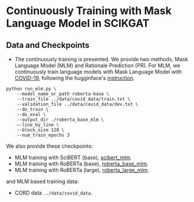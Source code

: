 # Continuously Training with Mask Language Model in SCIKGAT


## Data and Checkpoints
* The continuously training is presented. We provide two methods, Mask Language Model (MLM) and Rationale Prediction (PR). For MLM, we continuously train language models with Mask Language Model with [COVID-19](https://www.semanticscholar.org/cord19), following the hugginface's [instruction](https://github.com/huggingface/transformers/tree/master/examples/language-modeling). 

```
python run_mlm.py \
    --model_name_or_path roberta-base \
    --train_file ../data/covid_data/train.txt \
    --validation_file ../data/covid_data/dev.txt \
    --do_train \
    --do_eval \
    --output_dir ./roberta_base_mlm \
    —-line_by_line \
    --block_size 128 \
    --num_train_epochs 3
```

We also provide these checkpoints:

* MLM training with SciBERT (base), [scibert_mlm](https://thunlp.oss-cn-qingdao.aliyuncs.com/KernelGAT/SCIFACT/scibert_mlm.zip).
* MLM training with RoBERTa (base), [roberta_base_mlm](https://thunlp.oss-cn-qingdao.aliyuncs.com/KernelGAT/SCIFACT/roberta_base_mlm.zip).
* MLM training with RoBERTa (large), [roberta_large_mlm](https://thunlp.oss-cn-qingdao.aliyuncs.com/KernelGAT/SCIFACT/roberta_large_mlm.zip).

and MLM based training data:

* CORD data ``../data/covid_data``.


